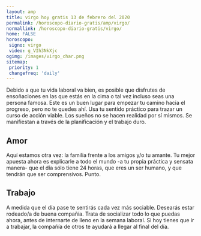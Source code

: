 ```yaml
---
layout: amp
title: virgo hoy gratis 13 de febrero del 2020 
permalink: /horoscopo-diario-gratis/amp/virgo/
normallink: /horoscopo-diario-gratis/virgo/
home: FALSE
horoscopo:
 signo: virgo
 video: g_VIh3NkXjc
ogimg: /images/virgo_char.png
sitemap:
 priority: 1
 changefreq: 'daily'
---
```



Debido a que tu vida laboral va bien, es posible que disfrutes de ensoñaciones en las que estás en la cima o tal vez incluso seas una persona famosa. Este es un buen lugar para empezar tu camino hacia el progreso, pero no te quedes ahí. Usa tu sentido práctico para trazar un curso de acción viable. Los sueños no se hacen realidad por sí mismos. Se manifiestan a través de la planificación y el trabajo duro.

## Amor

Aquí estamos otra vez: la familia frente a los amigos y/o tu amante. Tu mejor apuesta ahora es explicarle a todo el mundo -a tu propia práctica y sensata manera- que el día sólo tiene 24 horas, que eres un ser humano, y que tendrán que ser comprensivos. Punto.

## Trabajo

A medida que el día pase te sentirás cada vez más sociable. Desearás estar rodeado/a de buena compañía. Trata de socializar todo lo que puedas ahora, antes de internarte de lleno en la semana laboral. Si hoy tienes que ir a trabajar, la compañía de otros te ayudará a llegar al final del día.